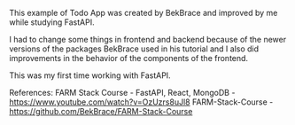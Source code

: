 This example of Todo App was created by BekBrace and improved by me while studying FastAPI.

I had to change some things in frontend and backend because of the newer versions of the packages BekBrace used in his tutorial and I also did improvements in the behavior of the components of the frontend.

This was my first time working with FastAPI.

References:
FARM Stack Course - FastAPI, React, MongoDB - https://www.youtube.com/watch?v=OzUzrs8uJl8
FARM-Stack-Course - https://github.com/BekBrace/FARM-Stack-Course